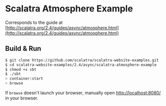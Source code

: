 # Scalatra Atmosphere Example #

Corresponds to the guide at [http://scalatra.org/2.4/guides/async/atmosphere.html](http://scalatra.org/2.4/guides/async/atmosphere.html)

## Build & Run ##

```sh
$ git clone https://github.com/scalatra/scalatra-website-examples.git
$ cd scalatra-website-examples/2.4/async/scalatra-atmosphere-example
$ chmod +x sbt
$ ./sbt
> container:start
> browse
```

If `browse` doesn't launch your browser, manually open [http://localhost:8080/](http://localhost:8080/) in your browser.
